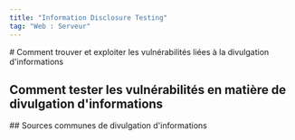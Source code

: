 ```yaml
---
title: "Information Disclosure Testing"
tag: "Web : Serveur"
---
```


# Comment trouver et exploiter les vulnérabilités liées à la divulgation d'informations

## Comment tester les vulnérabilités en matière de divulgation d'informations

## Sources communes de divulgation d'informations
